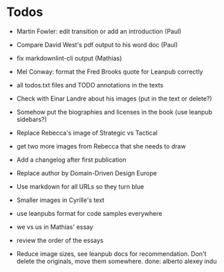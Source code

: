 # Todos

- Martin Fowler: edit transition or add an introduction (Paul)
- Compare David West's pdf output to his word doc (Paul)
- fix markdownlint-cli output (Mathias)
- Mel Conway: format the Fred Brooks quote for Leanpub correctly
- all todos.txt files and TODO annotations in the texts
- Check with Einar Landre about his images (put in the text or delete?)
- Somehow put the biographies and licenses in the book (use leanpub sidebars?)
- Replace Rebecca's image of Strategic vs Tactical
- get two more images from Rebecca that she needs to draw
- Add a changelog after first publication
- Replace author by Domain-Driven Design Europe
- Use markdown for all URLs so they turn blue
- Smaller images in Cyrille's text
- use leanpubs format for code samples everywhere
- we vs us in Mathias' essay
- review the order of the essays

- Reduce image sizes, see leanpub docs for recommendation. Don't delete the originals, move them somewhere.
done: 
   alberto
   alexey
   indu
